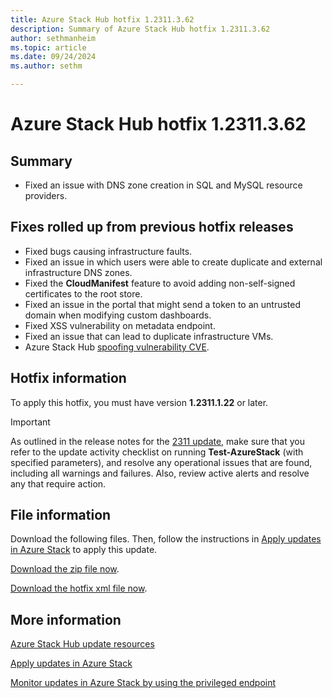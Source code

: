 ```yaml
---
title: Azure Stack Hub hotfix 1.2311.3.62
description: Summary of Azure Stack Hub hotfix 1.2311.3.62
author: sethmanheim
ms.topic: article
ms.date: 09/24/2024
ms.author: sethm

---
```


# Azure Stack Hub hotfix 1.2311.3.62

## Summary

- Fixed an issue with DNS zone creation in SQL and MySQL resource providers.

## Fixes rolled up from previous hotfix releases

- Fixed bugs causing infrastructure faults.
- Fixed an issue in which users were able to create duplicate and external infrastructure DNS zones.
- Fixed the **CloudManifest** feature to avoid adding non-self-signed certificates to the root store.
- Fixed an issue in the portal that might send a token to an untrusted domain when modifying custom dashboards.
- Fixed XSS vulnerability on metadata endpoint.
- Fixed an issue that can lead to duplicate infrastructure VMs.
- Azure Stack Hub [spoofing vulnerability CVE](https://msrc.microsoft.com/update-guide/vulnerability/CVE-2024-20679).

## Hotfix information

To apply this hotfix, you must have version **1.2311.1.22** or later.

> [!IMPORTANT]
> As outlined in the release notes for the [2311 update](release-notes.md?view=azs-2311&preserve-view=true), make sure that you refer to the update activity checklist on running **Test-AzureStack** (with specified parameters), and resolve any operational issues that are found, including all warnings and failures. Also, review active alerts and resolve any that require action.

## File information

Download the following files. Then, follow the instructions in [Apply updates in Azure Stack](azure-stack-apply-updates.md) to apply this update.

[Download the zip file now](https://azurestackhub.azureedge.net/PR/download/MAS_ProdHotfix_1.2311.3.62/HotFix/AzS_Update_1.2311.3.62.zip).

[Download the hotfix xml file now](https://azurestackhub.azureedge.net/PR/download/MAS_ProdHotfix_1.2311.3.62/HotFix/metadata.xml).

## More information

[Azure Stack Hub update resources](azure-stack-updates.md)

[Apply updates in Azure Stack](azure-stack-apply-updates.md)

[Monitor updates in Azure Stack by using the privileged endpoint](azure-stack-monitor-update.md)
